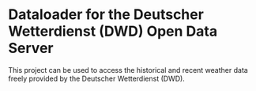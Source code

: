 # Dataloader for the Deutscher Wetterdienst (DWD) Open Data Server

This project can be used to access the historical and recent weather data freely provided by the Deutscher Wetterdienst (DWD). 
